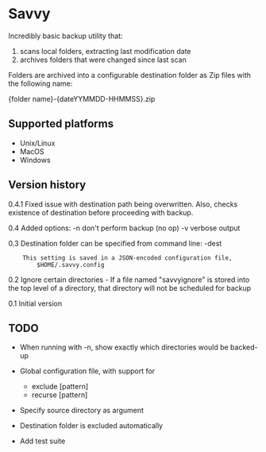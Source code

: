 Savvy
=====
Incredibly basic backup utility that:
1. scans local folders, extracting last modification date
2. archives folders that were changed since last scan

Folders are archived into a configurable destination folder
as Zip files with the following name:

{folder name}-{dateYYMMDD-HHMMSS}.zip


Supported platforms
-------------------
- Unix/Linux
- MacOS
- Windows


Version history
---------------
0.4.1	Fixed issue with destination path being overwritten.
		Also, checks existence of destination before proceeding with backup.

0.4		Added options:
			-n 		don't perform backup (no op)
			-v 		verbose output

0.3		Destination folder can be specified from command line:
			-dest <directory>

		This setting is saved in a JSON-encoded configuration file,
			$HOME/.savvy.config

0.2		Ignore certain directories
		- If a file named "savvyignore" is stored into the top level of a directory, that directory will not be scheduled for backup

0.1		Initial version


TODO
----
- When running with -n, show exactly which directories would be backed-up

- Global configuration file, with support for
  - exclude [pattern]
  - recurse [pattern]

- Specify source directory as argument

- Destination folder is excluded automatically

- Add test suite

